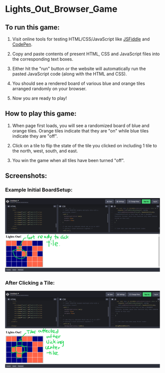 # Lights_Out_Browser_Game

## To run this game:

1. Visit online tools for testing HTML/CSS/JavaScript like [JSFiddle](https://jsfiddle.net/) and [CodePen](https://codepen.io/pen/).

2. Copy and paste contents of present HTML, CSS and JavaScript files into the corresponding text boxes.

3. Either hit the "run" button or the website will automatically run the pasted JavaScript code (along with the HTML and CSS).

4. You should see a rendered board of various blue and orange tiles arranged randomly on your browser.

5. Now you are ready to play!

## How to play this game:

1. When page first loads, you will see a randomized board of blue and orange tiles. Orange tiles indicate that they are "on" while blue tiles indicate they are "off".

2. Click on a tile to flip the state of the tile you clicked on including 1 tile to the north, west, south, and east.

3. You win the game when all tiles have been turned "off".

## Screenshots:

### Example Initial BoardSetup:

![Example Initial BoardSetup](Screenshots/ExampleInitialBoardSetup_With_Annotations.png)

### After Clicking a Tile:

![After Clicking a Tile](Screenshots/AfterClickingTile_With_Annotations.png)
